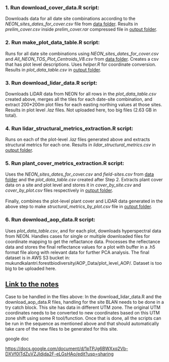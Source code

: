 ### 1. Run download_cover_data.R script: 
Downloads data for all date site combinations according to the *NEON_sites_dates_for_cover.csv* file from [data folder](../data). Results in *prelim_cover.csv* inside *prelim_cover.rar* compressed file in [output folder](./output). 

### 2. Run make_plot_data_table.R script:
Runs for all date site combinations using *NEON_sites_dates_for_cover.csv* and *All_NEON_TOS_Plot_Centroids_V8.csv* from [data folder](../data). Creates a csv that has plot level descriptions. Uses *helper.R* for coordinate conversion. Results in *plot_data_table.csv* in [output folder](./output). 

### 3. Run download_lidar_data.R script:
Downloads LiDAR data from NEON for all rows in the *plot_data_table.csv* created above, merges all the tiles for each date-site combination, and extract 200\*200m plot files for each easting northing values at those sites. Results in plot level *.laz* files. Not uploaded here, too big files (2.63 GB in total). 

### 4. Run lidar_structural_metrics_extraction.R script:
Runs on each of the plot-level *.laz* files generated above and extracts structural metrics for each one. Results in *lidar_structural_metrics.csv* in [output folder](./output).

### 5. Run plant_cover_metrics_extraction.R script:
Uses the *NEON_sites_dates_for_cover.csv* and *field-sites.csv* from [data folder](../data) and the *plot_data_table.csv* created after Step 2. Extracts plant cover data on a site and plot level and stores it in *cover_by_site.csv* and *cover_by_plot.csv* files respectively in [output folder](./output). <br><br>
Finally, combines the plot-level plant cover and LiDAR data generated in the above step to make *structural_metrics_by_plot.csv* file in [output folder](./output). 

### 6. Run download_aop_data.R script:
Uses *plot_data_table.csv*, and for each plot, downloads hyperspectral data from NEON. Handles cases for single or multiple downloaded files for coordinate mapping to get the reflactance data. Processes the reflectance data and stores the final reflectance values for a plot with buffer in a .h5 format file along with relevant data for further PCA analysis. The final dataset is in AWS S3 bucket in: mukundkalantri.forestbiodiversity/AOP_Data/plot_level_AOP/. Dataset is too big to be uploaded here.

[Link to the notes](https://docs.google.com/document/d/1pTPJg6BWXxq2Vb-DXVf0lTdZuVZJIdjda2F-eLGsHAo/edit)
----------------------------

Case to be handled in the files above:
In the download_lidar_data.R and the download_aop_data.R files, handling for the site BLAN needs to be done in a try catch block. This site has data in different UTM zone. The original UTM coordinates needs to be converted to new coordinates based on this UTM zone shift using some R tool/function. Once that is done, all the scripts can be run in the sequence as mentioned above and that should automatically take care of the new files to be generated for this site.


google doc

https://docs.google.com/document/d/1pTPJg6BWXxq2Vb-DXVf0lTdZuVZJIdjda2F-eLGsHAo/edit?usp=sharing
